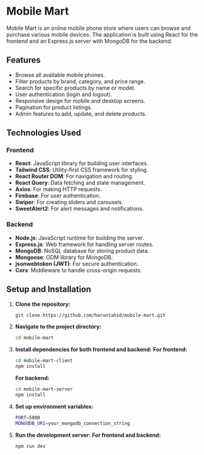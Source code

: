 # Mobile Mart

Mobile Mart is an online mobile phone store where users can browse and purchase various mobile devices. The application is built using React for the frontend and an Express.js server with MongoDB for the backend.

## Features

- Browse all available mobile phones.
- Filter products by brand, category, and price range.
- Search for specific products by name or model.
- User authentication (login and logout).
- Responsive design for mobile and desktop screens.
- Pagination for product listings.
- Admin features to add, update, and delete products.

## Technologies Used

### Frontend

- **React**: JavaScript library for building user interfaces.
- **Tailwind CSS**: Utility-first CSS framework for styling.
- **React Router DOM**: For navigation and routing.
- **React Query**: Data fetching and state management.
- **Axios**: For making HTTP requests.
- **Firebase**: For user authentication.
- **Swiper**: For creating sliders and carousels.
- **SweetAlert2**: For alert messages and notifications.

### Backend

- **Node.js**: JavaScript runtime for building the server.
- **Express.js**: Web framework for handling server routes.
- **MongoDB**: NoSQL database for storing product data.
- **Mongoose**: ODM library for MongoDB.
- **jsonwebtoken (JWT)**: For secure authentication.
- **Cors**: Middleware to handle cross-origin requests.

## Setup and Installation

1. **Clone the repository:**

   ```bash
   git clone https://github.com/haruntahid/mobile-mart.git
   ```

2. **Navigate to the project directory:**

   ```bash
   cd mobile-mart
   ```

3. **Install dependencies for both frontend and backend:**
   **For frontend:**

   ```bash
   cd mobile-mart-client
   npm install
   ```

   **For backend:**

   ```bash
   cd mobile-mart-server
   npm install
   ```

4. **Set up environment variables:**

   ```bash
   PORT=5000
   MONGODB_URI=your_mongodb_connection_string
   ```

5. **Run the development server:**
   **For frontend and backend:**
   ```bash
   npm run dev
   ```

